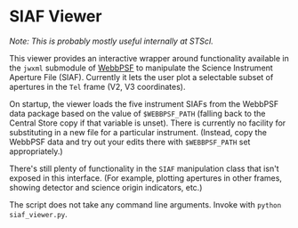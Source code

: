 # SIAF Viewer

*Note: This is probably mostly useful internally at STScI.*

This viewer provides an interactive wrapper around functionality available in the `jwxml` submodule of [WebbPSF](https://github.com/mperrin/webbpsf) to manipulate the Science Instrument Aperture File (SIAF). Currently it lets the user plot a selectable subset of apertures in the `Tel` frame (V2, V3 coordinates).

On startup, the viewer loads the five instrument SIAFs from the WebbPSF data package based on the value of `$WEBBPSF_PATH` (falling back to the Central Store copy if that variable is unset). There is currently no facility for substituting in a new file for a particular instrument. (Instead, copy the WebbPSF data and try out your edits there with `$WEBBPSF_PATH` set appropriately.)

There's still plenty of functionality in the `SIAF` manipulation class that isn't exposed in this interface. (For example, plotting apertures in other frames, showing detector and science origin indicators, etc.)

The script does not take any command line arguments. Invoke with `python siaf_viewer.py`.
